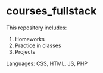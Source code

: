 # courses_fullstack

This repository includes: 
1. Homeworks
2. Practice in classes
3. Projects

Languages: CSS, HTML, JS, PHP
